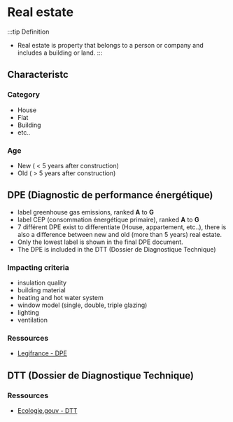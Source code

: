 # Real estate

:::tip Definition
- Real estate is property that belongs to a person or company and includes a building or land.
:::

## Characteristc

### Category

- House
- Flat
- Building
- etc..

### Age

- New ( < 5 years after construction)
- Old ( > 5 years after construction)

## DPE (Diagnostic de performance énergétique)

- label greenhouse gas emissions, ranked **A** to **G**
- label CEP (consommation énergétique primaire), ranked **A** to  **G**
- 7 différent DPE exist to differentiate (House, appartement, etc..), there is also a difference between new and old (more than 5 years) real estate.
- Only the lowest label is shown in the final DPE document. 
- The DPE is included in the DTT (Dossier de Diagnostique Technique)

### Impacting criteria

- insulation quality
- building material
- heating and hot water system
- window model (single, double, triple glazing)  
- lighting
- ventilation

### Ressources

- [Legifrance - DPE](https://www.legifrance.gouv.fr/download/pdf?id=7hpbVyq228foxHzNM7WleDImAyXlPNb9zULelSY01V8=)

## DTT (Dossier de Diagnostique Technique)

### Ressources

- [Ecologie.gouv - DTT](https://www.ecologie.gouv.fr/diagnostics-techniques-immobiliers)